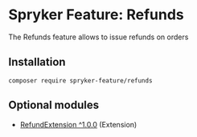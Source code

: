 # Spryker Feature: Refunds

The Refunds feature allows to issue refunds on orders

## Installation

```
composer require spryker-feature/refunds
```

## Optional modules
- [RefundExtension ^1.0.0](https://github.com/spryker/refund-extension) (Extension)
